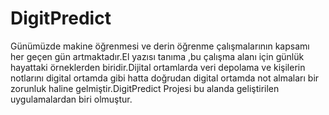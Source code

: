 # DigitPredict
Günümüzde makine öğrenmesi ve derin öğrenme çalışmalarının kapsamı her geçen gün artmaktadır.El yazısı tanıma ,bu çalışma alanı için günlük hayattaki örneklerden biridir.Dijital ortamlarda veri depolama ve kişilerin notlarını digital ortamda gibi hatta doğrudan digital ortamda not almaları bir zorunluk haline gelmiştir.DigitPredict Projesi bu alanda geliştirilen uygulamalardan biri olmuştur.

